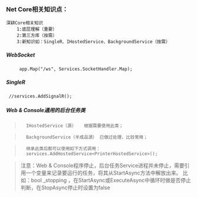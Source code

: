 ﻿###	Net Core相关知识点：

	深耕Core相关知识
		1:底层理解（重要）
		2:第三方库（按需）
		3:新知识如：SingleR、IHostedService、BackgroundService（按需）


#####	WebSocket
	     app.Map("/ws", Services.SocketHandler.Map);

#####	SingleR
	 //services.AddSignalR();


#####	Web & Console通用的后台任务类
>		IHostedService（源）	根据需要使用此类；

>		BackgroundService（半成品源） 已做过处理，比较常用；

>		继承此类后都可以使用如下方式调用：
>		services.AddHostedService<PrinterHostedService>();

>	注意：Web & Console程序停止，后台任务Service进程并未停止，需要引用一个变量来记录要运行的任务，将其从StartAsync方法中解放出来。
>	比如：bool _stopping ，在StartAsync或ExecuteAsync中循环时做是否停止判断，在StopAsync停止时设置为false 






#####






